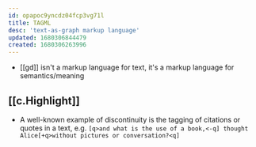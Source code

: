 ```yaml
---
id: opapoc9yncdz04fcp3vg71l
title: TAGML
desc: 'text-as-graph markup language'
updated: 1680306844479
created: 1680306263996
---
```


- [[gd]] isn't a markup language for text, it's a markup language for semantics/meaning

## [[c.Highlight]]

- A well-known example of discontinuity is the tagging of citations or quotes in a text, e.g. `[q>and what is the use of a book,<-q] thought Alice[+q>without pictures or conversation?<q]`
